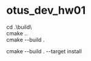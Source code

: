 # otus_dev_hw01

cd .\build\ <br>
cmake .. <br>
cmake --build . <br>

cmake --build . --target install
